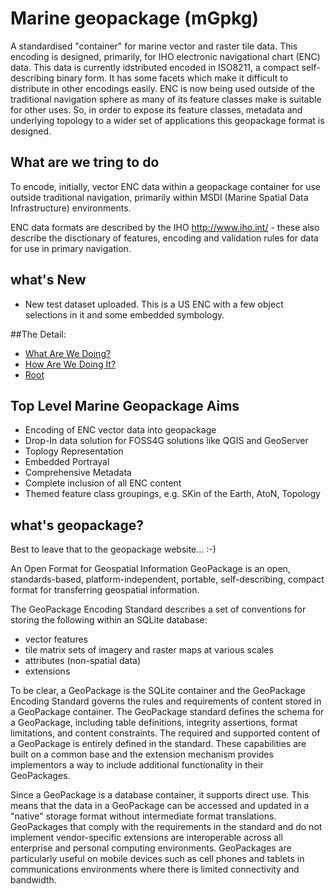 # Marine geopackage (mGpkg)

A standardised "container" for marine vector and raster tile data. This encoding is designed, primarily, for IHO electronic navigational chart (ENC) data. This data is currently idstributed encoded in ISO8211, a compact self-describing binary form. It has some facets which make it difficult to distribute in other encodings easily. ENC is now being used outside of the traditional navigation sphere as many of its feature classes make is suitable for other uses. So, in order to expose its feature classes, metadata and underlying topology to a wider set of applications this geopackage format is designed.

## What are we tring to do
To encode, initially, vector ENC data within a geopackage container for use outside traditional navigation, primarily within MSDI (Marine Spatial Data Infrastructure) environments.

ENC data formats are described by the IHO http://www.iho.int/ - these also describe the disctionary of features, encoding and validation rules for data for use in primary navigation. 

## what's New
* New test dataset uploaded. This is a US ENC with a few object selections in it and some embedded symbology.

##The Detail:

* [What Are We Doing?](docs/whatarewedoing.md)
* [How Are We Doing It?](docs/howarewedoingit.md)
* [Root](/README.md)

## Top Level Marine Geopackage Aims
* Encoding of ENC vector data into geopackage
* Drop-In data solution for FOSS4G solutions like QGIS and GeoServer
* Toplogy Representation
* Embedded Portrayal
* Comprehensive Metadata
* Complete inclusion of all ENC content
* Themed feature class groupings, e.g. SKin of the Earth, AtoN, Topology

## what's geopackage? 

Best to leave that to the geopackage website... :-)

An Open Format for Geospatial Information
GeoPackage is an open, standards-based, platform-independent, portable, self-describing, compact format for transferring geospatial information.

The GeoPackage Encoding Standard describes a set of conventions for storing the following within an SQLite database:

* vector features
* tile matrix sets of imagery and raster maps at various scales
* attributes (non-spatial data)
* extensions

To be clear, a GeoPackage is the SQLite container and the GeoPackage Encoding Standard governs the rules and requirements of content stored in a GeoPackage container. The GeoPackage standard defines the schema for a GeoPackage, including table definitions, integrity assertions, format limitations, and content constraints. The required and supported content of a GeoPackage is entirely defined in the standard. These capabilities are built on a common base and the extension mechanism provides implementors a way to include additional functionality in their GeoPackages.

Since a GeoPackage is a database container, it supports direct use. This means that the data in a GeoPackage can be accessed and updated in a "native" storage format without intermediate format translations. GeoPackages that comply with the requirements in the standard and do not implement vendor-specific extensions are interoperable across all enterprise and personal computing environments. GeoPackages are particularly useful on mobile devices such as cell phones and tablets in communications environments where there is limited connectivity and bandwidth.
